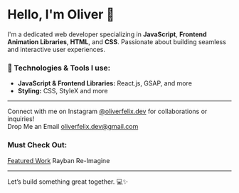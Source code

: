 # Hello, I'm Oliver 👋

I'm a dedicated web developer specializing in **JavaScript**, **Frontend Animation Libraries**, **HTML**, and **CSS**. Passionate about building seamless and interactive user experiences.

### 🔧 Technologies & Tools I use:
- **JavaScript & Frontend Libraries:** React.js, GSAP, and more
- **Styling:** CSS, StyleX and more

---

Connect with me on Instagram [@oliverfelix.dev](https://www.instagram.com/oliverfelix.dev/) for collaborations or inquiries! <br>
Drop Me an Email [oliverfelix.dev@gmail.com](oliverfelix.dev@gmail.com)

### Must Check Out:
[Featured Work](https://oliverfelixdev.github.io/Rayban-Reimagine/) Rayban Re-Imagine


---

Let’s build something great together. 💻✨
